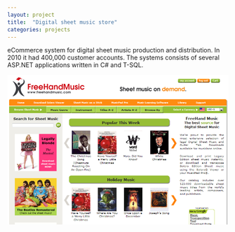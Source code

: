 ```yaml
---
layout: project
title:  "Digital sheet music store"
categories: projects
---
```


eCommerce system for digital sheet music production and distribution. In 2010 it had 400,000 customer accounts. The systems consists of several ASP.NET applications written in C# and T-SQL.

![FreeHandMusic.com](/image/projects/freehandmusic.png)